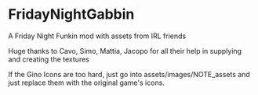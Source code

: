 # FridayNightGabbin

A Friday Night Funkin mod with assets from IRL friends

Huge thanks to
Cavo, 
Simo, 
Mattia, 
Jacopo for all their help in supplying and creating the textures

If the Gino Icons are too hard, just go into assets/images/NOTE_assets and just replace them with the original game's icons. 
